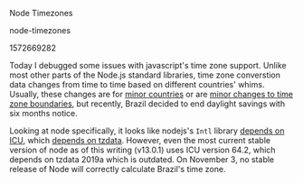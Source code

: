 Node Timezones

node-timezones

1572669282

Today I debugged some issues with javascript's time zone support.  Unlike most
other parts of the Node.js standard libraries, time zone converstion data
changes from time to time based on different countries' whims.  Usually, these
changes are for [minor countries](https://www.bbc.com/news/world-asia-44010705)
or are [minor changes to time zone boundaries](https://en.wikipedia.org/wiki/South_Sudan),
but recently, Brazil decided to end daylight savings with six months notice.

Looking at node specifically, it looks like nodejs's `Intl` library [depends on
ICU](https://github.com/nodejs/help/issues/1843), which [depends on
tzdata](http://userguide.icu-project.org/datetime/timezone).  However, even the
most current stable version of node as of this writing (v13.0.1) uses ICU
version 64.2, which depends on tzdata 2019a which is outdated.  On November 3,
no stable release of Node will correctly calculate Brazil's time zone.
